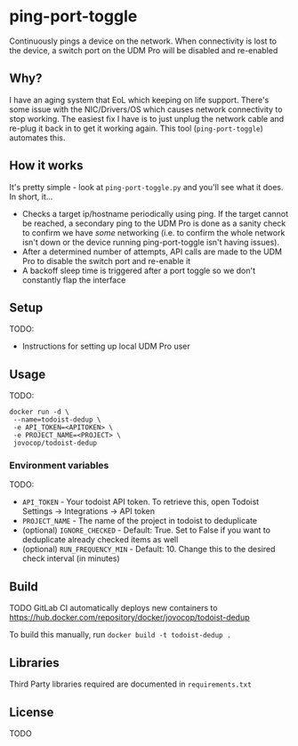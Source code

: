 # ping-port-toggle
Continuously pings a device on the network. When connectivity is lost to the device, a switch port on the UDM Pro will be disabled and re-enabled

## Why?

I have an aging system that EoL which keeping on life support. There's some issue with the NIC/Drivers/OS which causes network connectivity to stop working. The easiest fix I have is to just unplug the network cable and re-plug it back in to get it working again. This tool (`ping-port-toggle`) automates this.

## How it works

It's pretty simple - look at `ping-port-toggle.py` and you'll see what it does. In short, it...
* Checks a target ip/hostname periodically using ping. If the target cannot be reached, a secondary ping to the UDM Pro is done as a sanity check to confirm we have *some* networking (i.e. to confirm the whole network isn't down or the device running ping-port-toggle isn't having issues).
* After a determined number of attempts, API calls are made to the UDM Pro to disable the switch port and re-enable it
* A backoff sleep time is triggered after a port toggle so we don't constantly flap the interface

## Setup

TODO:
* Instructions for setting up local UDM Pro user

## Usage

TODO:
```
docker run -d \
 --name=todoist-dedup \
 -e API_TOKEN=<APITOKEN> \
 -e PROJECT_NAME=<PROJECT> \
 jovocop/todoist-dedup
 ```

### Environment variables

TODO: 
* `API_TOKEN` - Your todoist API token. To retrieve this, open Todoist Settings -> Integrations -> API token
* `PROJECT_NAME` - The name of the project in todoist to deduplicate
* (optional) `IGNORE_CHECKED` - Default: True. Set to False if you want to deduplicate already checked items as well
* (optional) `RUN_FREQUENCY_MIN` - Default: 10. Change this to the desired check interval (in minutes)

##  Build

TODO
GitLab CI automatically deploys new containers to https://hub.docker.com/repository/docker/jovocop/todoist-dedup

To build this manually, run `docker build -t todoist-dedup .`


## Libraries
Third Party libraries required are documented in `requirements.txt`

## License
TODO